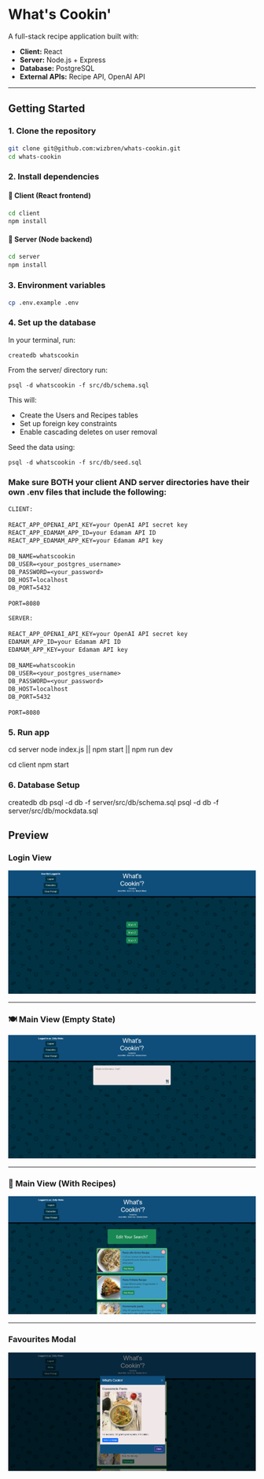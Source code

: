 # What's Cookin'

A full-stack recipe application built with:

- **Client:**        React  
- **Server:**        Node.js + Express  
- **Database:**      PostgreSQL  
- **External APIs:** Recipe API, OpenAI API  

---

## Getting Started

### 1. Clone the repository

```bash
git clone git@github.com:wizbren/whats-cookin.git
cd whats-cookin
```

### 2. Install dependencies

#### 🔹 Client (React frontend)

```bash
cd client
npm install
```

#### 🔹 Server (Node backend)

```bash
cd server
npm install
```

### 3. Environment variables

```bash
cp .env.example .env
```

### 4. Set up the database

In your terminal, run:
```
createdb whatscookin
```

From the server/ directory run:
```
psql -d whatscookin -f src/db/schema.sql
```

This will:
- Create the Users and Recipes tables
- Set up foreign key constraints
- Enable cascading deletes on user removal

Seed the data using:
```
psql -d whatscookin -f src/db/seed.sql
```

### Make sure BOTH your client AND server directories have their own .env files that include the following:
```
CLIENT:

REACT_APP_OPENAI_API_KEY=your OpenAI API secret key
REACT_APP_EDAMAM_APP_ID=your Edamam API ID
REACT_APP_EDAMAM_APP_KEY=your Edamam API key

DB_NAME=whatscookin
DB_USER=<your_postgres_username>
DB_PASSWORD=<your_password>
DB_HOST=localhost
DB_PORT=5432

PORT=8080
```

```
SERVER:

REACT_APP_OPENAI_API_KEY=your OpenAI API secret key
EDAMAM_APP_ID=your Edamam API ID
EDAMAM_APP_KEY=your Edamam API key

DB_NAME=whatscookin
DB_USER=<your_postgres_username>
DB_PASSWORD=<your_password>
DB_HOST=localhost
DB_PORT=5432

PORT=8080
```

### 5. Run app

cd server
node index.js || npm start || npm run dev

cd client
npm start

### 6. Database Setup

createdb db
psql -d db -f server/src/db/schema.sql
psql -d db -f server/src/db/mockdata.sql


## Preview

### Login View

![LoginView](screenshots/LoginView.png)

---

### 🍽️ Main View (Empty State)
![MainViewEmpty](screenshots/MainViewEmpty.png)

---

### 🍲 Main View (With Recipes)
![MainViewRecipes](screenshots/MainViewRecipes.png)

---

### Favourites Modal
![FavouritesModal](screenshots/FavouritesModal.png)